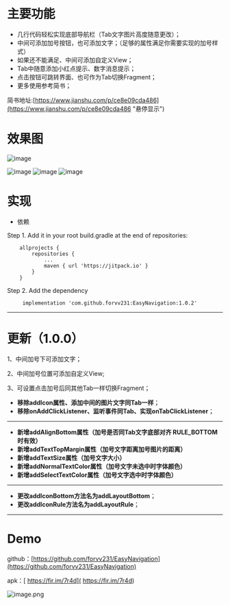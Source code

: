 # 主要功能

- 几行代码轻松实现底部导航栏（Tab文字图片高度随意更改）；
- 中间可添加加号按钮，也可添加文字；（足够的属性满足你需要实现的加号样式）
- 如果还不能满足、中间可添加自定义View；
- Tab中随意添加小红点提示、数字消息提示；
- 点击按钮可跳转界面、也可作为Tab切换Fragment；
- 更多使用参考简书；



简书地址:[https://www.jianshu.com/p/ce8e09cda486](https://www.jianshu.com/p/ce8e09cda486 "悬停显示")


# 效果图

![image](https://github.com/forvv231/EasyNavigation/blob/master/screenshot/pre.gif)



![image](https://github.com/forvv231/EasyNavigation/blob/master/screenshot/pre5.jpg)
![image](https://github.com/forvv231/EasyNavigation/blob/master/screenshot/pre3.jpg)
![image](https://github.com/forvv231/EasyNavigation/blob/master/screenshot/pre4.jpg)


# 实现
- 依赖

Step 1. Add it in your root build.gradle at the end of repositories:
```
	allprojects {
		repositories {
			...
			maven { url 'https://jitpack.io' }
		}
	}
```
Step 2. Add the dependency
```
	 implementation 'com.github.forvv231:EasyNavigation:1.0.2'
```



---
# 更新（1.0.0）

1、中间加号下可添加文字；

2、中间加号位置可添加自定义View;

3、可设置点击加号后同其他Tab一样切换Fragment；




- **移除addIcon属性、添加中间的图片文字同Tab一样**；
- **移除onAddClickListener、监听事件同Tab、实现onTabClickListener**；
------------
- **新增addAlignBottom属性（加号是否同Tab文字底部对齐  RULE_BOTTOM时有效）**
- **新增addTextTopMargin属性（加号文字距离加号图片的距离）**
- **新增addTextSize属性（加号文字大小）**
- **新增addNormalTextColor属性（加号文字未选中时字体颜色）**
- **新增addSelectTextColor属性（加号文字选中时字体颜色）**
------------
- **更改addIconBottom方法名为addLayoutBottom**；
- **更改addIconRule方法名为addLayoutRule**；



---
# Demo
github：[https://github.com/forvv231/EasyNavigation](https://github.com/forvv231/EasyNavigation)

apk：[ https://fir.im/7r4d]( https://fir.im/7r4d)

![image.png](https://upload-images.jianshu.io/upload_images/5739496-ee76fbfee10046d1.png?imageMogr2/auto-orient/strip%7CimageView2/2/w/1240)


